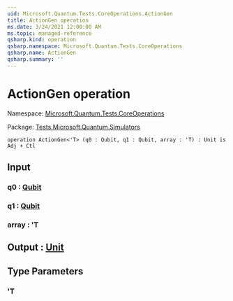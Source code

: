 ```yaml
---
uid: Microsoft.Quantum.Tests.CoreOperations.ActionGen
title: ActionGen operation
ms.date: 3/24/2021 12:00:00 AM
ms.topic: managed-reference
qsharp.kind: operation
qsharp.namespace: Microsoft.Quantum.Tests.CoreOperations
qsharp.name: ActionGen
qsharp.summary: ''
---
```


# ActionGen operation

Namespace: [Microsoft.Quantum.Tests.CoreOperations](xref:Microsoft.Quantum.Tests.CoreOperations)

Package: [Tests.Microsoft.Quantum.Simulators](https://nuget.org/packages/Tests.Microsoft.Quantum.Simulators)




```qsharp
operation ActionGen<'T> (q0 : Qubit, q1 : Qubit, array : 'T) : Unit is Adj + Ctl
```


## Input

### q0 : [Qubit](xref:microsoft.quantum.lang-ref.qubit)




### q1 : [Qubit](xref:microsoft.quantum.lang-ref.qubit)




### array : 'T





## Output : [Unit](xref:microsoft.quantum.lang-ref.unit)



## Type Parameters

### 'T

